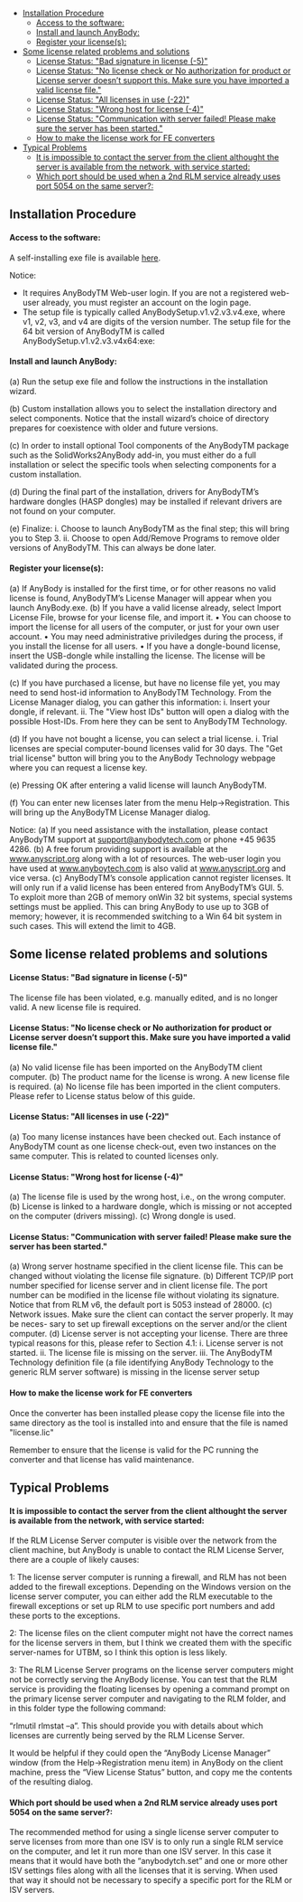 - [Installation Procedure](#installation-procedure)
    + [Access to the software:](#access-to-the-software)
    + [Install and launch AnyBody:](#install-and-launch-anybody)
    + [Register your license(s):](#register-your-licenses)
- [Some license related problems and solutions](#some-license-related-problems-and-solutions)
    + [License Status: "Bad signature in license (-5)"](#license-status---bad-signature-in-license---5)
    + [License Status: "No license check or No authorization for product or License server doesn’t support this. Make sure you have imported a valid license file."](#license-status---no-license-check-or-no-authorization-for-product-or-license-server-doesn-t-support-this-make-sure-you-have-imported-a-valid-license-file)
    + [License Status: "All licenses in use (-22)"](#license-status---all-licenses-in-use---22)
    + [License Status: "Wrong host for license (-4)"](#license-status---wrong-host-for-license---4)
    + [License Status: "Communication with server failed! Please make sure the server has been started."](#license-status---communication-with-server-failed--please-make-sure-the-server-has-been-started)
    + [How to make the license work for FE converters](#how-to-make-the-license-work-for-fe-converters)
- [Typical Problems](#typical-problems)
    + [It is impossible to contact the server from the client althought the server is available from the network, with service started:](#it-is-impossible-to-contact-the-server-from-the-client-althought-the-server-is-available-from-the-network--with-service-started)
    + [Which port should be used when a 2nd RLM service already uses port 5054 on the same server?:](#which-port-should-be-used-when-a-2nd-rlm-service-already-uses-port-5054-on-the-same-server)



Installation Procedure
---

#### Access to the software:

A self-installing exe file is available [here](http://www.anybodytech.com/877.html?did=anybody.overview).

Notice:
* It requires AnyBodyTM Web-user login. If you are not a registered web-user already, you
must register an account on the login page.
* The setup file is typically called AnyBodySetup.v1.v2.v3.v4.exe, where v1, v2, v3, and v4
are digits of the version number. The setup file for the 64 bit version of AnyBodyTM is called
AnyBodySetup.v1.v2.v3.v4x64:exe:


#### Install and launch AnyBody:
(a) Run the setup exe file and follow the instructions in the installation wizard.

(b) Custom installation allows you to select the installation directory and select components. Notice that the install wizard’s choice of directory prepares for coexistence with older and future versions.

(c) In order to install optional Tool components of the AnyBodyTM package such as the SolidWorks2AnyBody add-in, you must either do a full installation or select the specific tools when selecting components for a custom installation.

(d) During the final part of the installation, drivers for AnyBodyTM’s hardware dongles (HASP dongles) may be installed if relevant drivers are not found on your computer.

(e) Finalize:
i. Choose to launch AnyBodyTM as the final step; this will bring you to Step 3.
ii. Choose to open Add/Remove Programs to remove older versions of AnyBodyTM.
This can always be done later.

#### Register your license(s):

(a) If AnyBody is installed for the first time, or for other reasons no valid license is found, AnyBodyTM’s License Manager will appear when you launch AnyBody.exe.
(b) If you have a valid license already, select Import License File, browse for your license file, and import it.
• You can choose to import the license for all users of the computer, or just for your own user account.
• You may need administrative priviledges during the process, if you install the license for all users.
• If you have a dongle-bound license, insert the USB-dongle while installing the license. The license will be validated during the process.

(c) If you have purchased a license, but have no license file yet, you may need to send host-id information to AnyBodyTM Technology. From the License Manager dialog, you can gather this information:
i. Insert your dongle, if relevant.
ii. The "View host IDs" button will open a dialog with the possible Host-IDs. From here they can be sent to AnyBodyTM Technology.

(d) If you have not bought a license, you can select a trial license.
i. Trial licenses are special computer-bound licenses valid for 30 days. The "Get trial license" button will bring you to the AnyBody Technology webpage where you can request a license key.

(e) Pressing OK after entering a valid license will launch AnyBodyTM.

(f) You can enter new licenses later from the menu Help->Registration. This will bring up the AnyBodyTM License Manager dialog.

Notice:
(a) If you need assistance with the installation, please contact AnyBodyTM support at support@anybodytech.com or phone +45 9635 4286.
(b) A free forum providing support is available at the www.anyscript.org along with a lot of resources. The web-user login you have used at www.anyboytech.com is also valid at
www.anyscript.org and vice versa.
(c) AnyBodyTM’s console application cannot register licenses. It will only run if a valid license has been entered from AnyBodyTM’s GUI.
5. To exploit more than 2GB of memory onWin 32 bit systems, special systems settings must be applied. This can bring AnyBody to use up to 3GB of memory; however, it is recommended switching to a Win 64 bit system in such cases. This will extend the limit to 4GB.

Some license related problems and solutions
---

#### License Status: "Bad signature in license (-5)" 
The license file has been violated, e.g. manually edited, and is no longer valid. A new license file is required.

#### License Status: "No license check or No authorization for product or License server doesn’t support this. Make sure you have imported a valid license file."
(a) No valid license file has been imported on the AnyBodyTM client computer.
(b) The product name for the license is wrong. A new license file is required.
(a) No license file has been imported in the client computers. Please refer to License status below of this guide.

#### License Status: "All licenses in use (-22)"
(a) Too many license instances have been checked out. Each instance of AnyBodyTM count as one license check-out, even two instances on the same computer. This is related to counted licenses only.

#### License Status: "Wrong host for license (-4)"
(a) The license file is used by the wrong host, i.e., on the wrong computer.
(b) License is linked to a hardware dongle, which is missing or not accepted on the computer (drivers missing).
(c) Wrong dongle is used.

####  License Status: "Communication with server failed! Please make sure the server has been started."

(a) Wrong server hostname specified in the client license file. This can be changed without
violating the license file signature.
(b) Different TCP/IP port number specified for license server and in client license file. The
port number can be modified in the license file without violating its signature. Notice
that from RLM v6, the default port is 5053 instead of 28000.
(c) Network issues. Make sure the client can contact the server properly. It may be neces-
sary to set up firewall exceptions on the server and/or the client computer.
(d) License server is not accepting your license. There are three typical reasons for this,
please refer to Section 4.1:
i. License server is not started.
ii. The license file is missing on the server.
iii. The AnyBodyTM Technology definition file (a file identifying AnyBody Technology
to the generic RLM server software) is missing in the license server setup


#### How to make the license work for FE converters 
Once the converter has been installed please copy the license file into the same directory as the tool is installed into and ensure that the file is named "license.lic"

Remember to ensure that the license is valid for the PC running the converter and that license has valid maintenance.

Typical Problems
---

#### It is impossible to contact the server from the client althought the server is available from the network, with service started: 
If the RLM License Server computer is visible over the network from the client machine, but AnyBody is unable to contact the RLM License Server, there are a couple of likely causes:

1: The license server computer is running a firewall, and RLM has not been added to the firewall exceptions. Depending on the Windows version on the license server computer, you can either add the RLM executable to the firewall exceptions or set up RLM to use specific port numbers and add these ports to the exceptions.

2: The license files on the client computer might not have the correct names for the license servers in them, but I think we created them with the specific server-names for UTBM, so I think this option is less likely.

3: The RLM License Server programs on the license server computers might not be correctly serving the AnyBody license. You can test that the RLM service is providing the floating licenses by opening a command prompt on the primary license server computer and navigating to the RLM folder, and in this folder type the following command:

“rlmutil rlmstat –a”. This should provide you with details about which licenses are currently being served by the RLM License Server.

It would be helpful if they could open the “AnyBody License Manager” window (from the Help->Registration menu item) in AnyBody on the client machine, press the “View License Status” button, and copy me the contents of the resulting dialog.

#### Which port should be used when a 2nd RLM service already uses port 5054 on the same server?: 

The recommended method for using a single license server computer to serve licenses from more than one ISV is to only run a single RLM service on the computer, and let it run more than one ISV server. In this case it means that it would have both the “anybodytch.set” and one or more other ISV settings files along with all the licenses that it is serving. When used that way it should not be necessary to specify a specific port for the RLM or ISV servers.

